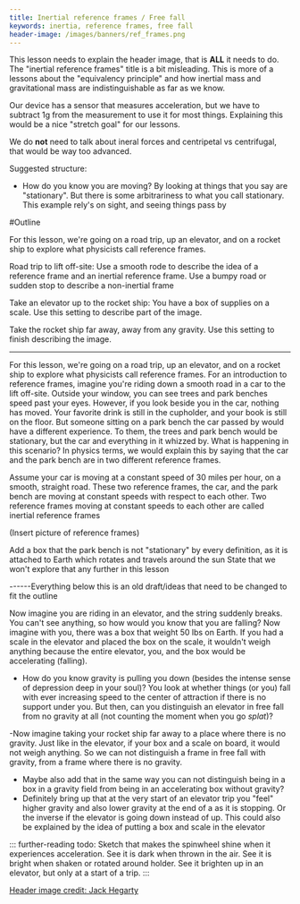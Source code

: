 ```yaml
---
title: Inertial reference frames / Free fall
keywords: inertia, reference frames, free fall
header-image: /images/banners/ref_frames.png
---
```


This lesson needs to explain the header image, that is **ALL** it needs to do. The "inertial reference frames" title is a bit misleading. This is more of a lessons about the "equivalency principle" and how inertial mass and gravitational mass are indistinguishable as far as we know.

Our device has a sensor that measures acceleration, but we have to subtract 1g from the measurement to use it for most things. Explaining this would be a nice "stretch goal" for our lessons.

We do **not** need to talk about ineral forces and centripetal vs centrifugal, that would be way too advanced.

Suggested structure:
- How do you know you are moving? By looking at things that you say are "stationary". But there is some arbitrariness to what you call stationary.
This example rely's on sight, and seeing things pass by

#Outline

For this lesson, we're going on a road trip, up an elevator, and on a rocket ship to explore what physicists call reference frames.


Road trip to lift off-site: Use a smooth rode to describe the idea of a reference frame and an inertial reference frame. Use a bumpy road or sudden stop to describe a non-inertial frame

Take an elevator up to the rocket ship: You have a box of supplies on a scale. Use this setting to describe part of the image.

Take the rocket ship far away, away from any gravity. Use this setting to finish describing the image.

______________
For this lesson, we're going on a road trip, up an elevator, and on a rocket ship to explore what physicists call reference frames. For an introduction to reference frames, imagine you're riding down a smooth road in a car to the lift off-site. Outside your window, you can see trees and park benches speed past your eyes. However, if you look beside you in the car, nothing has moved. Your favorite drink is still in the cupholder, and your book is still on the floor. But someone sitting on a park bench the car passed by would have a different experience. To them, the trees and park bench would be stationary, but the car and everything in it whizzed by. What is happening in this scenario? In physics terms, we would explain this by saying that the car and the park bench are in two different reference frames.  

Assume your car is moving at a constant speed of 30 miles per hour, on a smooth, straight road. These two reference frames, the car, and the park bench are moving at constant speeds with respect to each other. Two reference frames moving at constant speeds to each other are called inertial reference frames


(Insert picture of reference frames)

Add a box that the park bench is not "stationary" by every definition, as it is attached to Earth which rotates and travels around the sun
State that we won't explore that any further in this lesson


------Everything below this is an old draft/ideas that need to be changed to fit the outline


Now imagine you are riding in an elevator, and the string suddenly breaks.
You can't see anything, so how would you know that you are falling?
Now imagine with you, there was a box that weight 50 lbs on Earth. If you had a scale in the elevator and placed the box on the scale, it wouldn't weigh anything because the entire elevator, you, and the box would be accelerating (falling).

- How do you know gravity is pulling you down (besides the intense sense of depression deep in your soul)? You look at whether things (or you) fall with ever increasing speed to the center of attraction if there is no support under you. But then, can you distinguish an elevator in free fall from no gravity at all (not counting the moment when you go *splat*)?

-Now imagine taking your rocket ship far away to a place where there is no gravity. 
Just like in the elevator, if your box and a scale on board, it would not weigh anything. So we can not distinguish a frame in free fall with gravity, from a frame where there is no gravity. 

- Maybe also add that in the same way you can not distinguish being in a box in a gravity field from being in an accelerating box without gravity?
- Definitely bring up that at the very start of an elevator trip you "feel" higher gravity and also lower gravity at the end of a as it is stopping. Or the inverse if the elevator is going down instead of up.
This could also be explained by the idea of putting a box and scale in the elevator


::: further-reading
todo: Sketch that makes the spinwheel shine when it experiences acceleration. See it is dark when thrown in the air. See it is bright when shaken or rotated around holder. See it brighten up in an elevator, but only at a start of a trip.
:::

<a class="imagecredit" href="https://johnhegarty8.wixsite.com/johnhegarty">Header image credit: Jack Hegarty</a>
